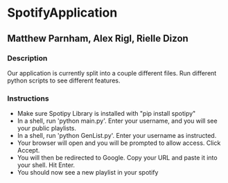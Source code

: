 # SpotifyApplication
## Matthew Parnham, Alex Rigl, Rielle Dizon

### Description
Our application is currently split into a couple different files.  Run different python scripts to see different features.

### Instructions
* Make sure Spotipy Library is installed with "pip install spotipy"
* In a shell, run 'python main.py'. Enter your username, and you will see your public playlists.
* In a shell, run 'python GenList.py'. Enter your username as instructed.
* Your browser will open and you will be prompted to allow access. Click Accept.
* You will then be redirected to Google.  Copy your URL and paste it into your shell. Hit Enter.
* You should now see a new playlist in your spotify
